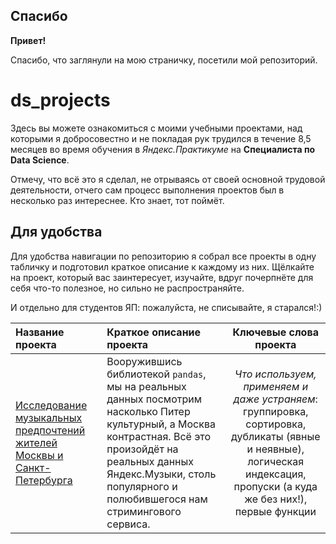 ## Спасибо

**Привет!** 

Спасибо, что заглянули на мою страничку, посетили мой репозиторий.

# ds_projects

Здесь вы можете ознакомиться с моими учебными проектами, над которыми я добросовестно и не покладая рук трудился в течение 8,5 месяцев во время обучения в *Яндекс.Практикуме* на **Специалиста по Data Science**. 

Отмечу, что всё это я сделал, не отрываясь от своей основной трудовой деятельности, отчего сам процесс выполнения проектов был в несколько раз интереснее. Кто знает, тот поймёт.

## Для удобства 

Для удобства навигации по репозиторию я собрал все проекты в одну табличку и подготовил краткое описание к каждому из них. Щёлкайте на проект, который вас заинтересует, изучайте, вдруг почерпнёте для себя что-то полезное, но сильно не распространяйте. 

И отдельно для студентов ЯП: пожалуйста, не списывайте, я старался!:)

| **Название проекта** | **Краткое описание проекта** | **Ключевые слова проекта**|
| :-------------------- | :--------------------- |:---------------------------:|
| [Исследование музыкальных предпочтений жителей Москвы и Санкт-Петербурга](https://github.com/AMarkeloff/ds_projects/tree/main/yandex_music)| Вооружившись библиотекой `pandas`, мы на реальных данных посмотрим насколько Питер культурный, а Москва контрастная. Всё это произойдёт на реальных данных Яндекс.Музыки, столь популярного и полюбившегося нам стримингового сервиса. | *Что используем, применяем и даже устраняем*: группировка, сортировка, дубликаты (явные и неявные), логическая индексация, пропуски (а куда же без них!), первые функции|
